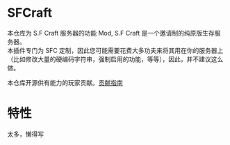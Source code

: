 # SFCraft

本仓库为 S.F Craft 服务器的功能 Mod, S.F Craft 是一个邀请制的纯原版生存服务器。  
本插件专门为 SFC 定制，因此您可能需要花费大多功夫来将其用在你的服务器上（比如修改大量的硬编码字符串，强制启用的功能，等等），因此，并不建议这么做。  

本仓库开源供有能力的玩家贡献。[贡献指南](./CONTRIBUTING.md)

# 特性
太多，懒得写